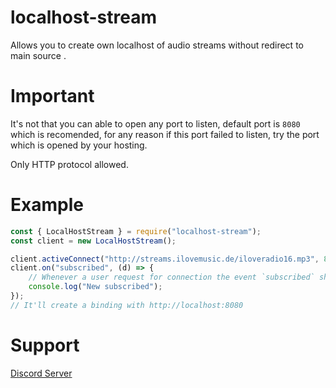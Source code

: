 # localhost-stream
Allows you to create own localhost of audio streams without redirect to main source .

# Important
It's not that you can able to open any port to listen, default port is `8080` which is recomended, for any reason if this port failed to listen, try the port which is opened by your hosting.

Only HTTP protocol allowed.

# Example
```js
const { LocalHostStream } = require("localhost-stream");
const client = new LocalHostStream();

client.activeConnect("http://streams.ilovemusic.de/iloveradio16.mp3", 8080);
client.on("subscribed", (d) => {
    // Whenever a user request for connection the event `subscribed` shall fire up.
    console.log("New subscribed");
});
// It'll create a binding with http://localhost:8080
```

# Support
[Discord Server](https://discord.gg/UrAFxHnXN3)

